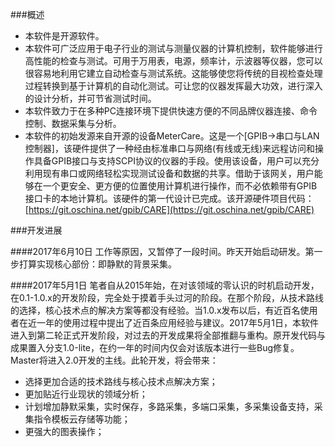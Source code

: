 ###概述
- 本软件是开源软件。
- 本软件可广泛应用于电子行业的测试与测量仪器的计算机控制，软件能够进行高性能的检查与测试。可用于万用表，电源，频率计，示波器等仪器，您可以很容易地利用它建立自动检查与测试系统。这能够使您将传统的目视检查处理过程转换到基于计算机的自动化测试。可让您的仪器发挥最大功效，进行深入的设计分析，并可节省测试时间。
- 本软件致力于在多种PC连接环境下提供快速方便的不同品牌仪器连接、命令控制、数据采集与分析。
- 本软件的初始发源来自开源的设备MeterCare。这是一个[GPIB->串口与LAN控制器]，该硬件提供了一种经由标准串口与网络(有线或无线)来远程访问和操作具备GPIB接口与支持SCPI协议的仪器的手段。使用该设备，用户可以充分利用现有串口或网络轻松实现测试设备和数据的共享。借助于该网关，用户能够在一个更安全、更方便的位置使用计算机进行操作，而不必依赖带有GPIB接口卡的本地计算机。该硬件的第一代设计已完成。该开源硬件项目代码：[https://git.oschina.net/gpib/CARE](https://git.oschina.net/gpib/CARE)

###开发进展

####2017年6月10日
工作等原因，又暂停了一段时间。昨天开始启动研发。第一步打算实现核心部份：即静默的背景采集。

####2017年5月1日
笔者自从2015年始，在对该领域的零认识的时机启动开发，在0.1-1.0.x的开发阶段，完全处于摸着手头过河的阶段。在那个阶段，从技术路线的选择，核心技术点的解决方案等都没有经验。当1.0.x发布以后，有近百名使用者在近一年的使用过程中提出了近百条应用经验与建议。2017年5月1日，本软件进入到第二轮正式开发阶段，对过去的开发成果将全部推翻与重构。原开发代码与成果置入分支1.0-lite，在约一年的时间内仅会对该版本进行一些Bug修复。Master将进入2.0开发的主线。此轮开发，将会带来：
- 选择更加合适的技术路线与核心技术点解决方案；
- 更加贴近行业现状的领域分析；
- 计划增加静默采集，实时保存，多路采集，多端口采集，多采集设备支持，采集指令模板云存储等功能；
- 更强大的图表操作；